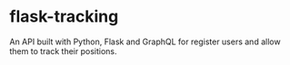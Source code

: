 # flask-tracking
An API built with Python, Flask and GraphQL for register users and allow them to track their positions.
